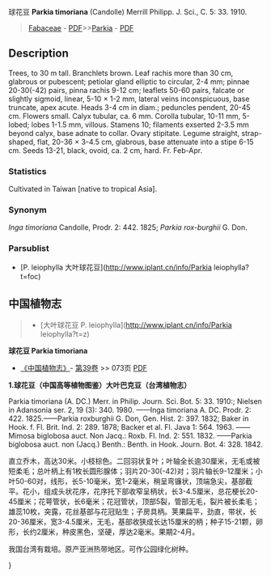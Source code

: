 球花豆 **Parkia timoriana** (Candolle) Merrill Philipp. J. Sci., C. 5: 33. 1910.

> [Fabaceae](http://www.iplant.cn/info/Fabaceae?t=foc) - [PDF](http://www.iplant.cn/foc/pdf/Fabaceae.pdf)>>[Parkia](http://www.iplant.cn/info/Parkia?t=foc) - [PDF](http://www.iplant.cn/foc/pdf/Parkia.pdf)

## Description

Trees, to 30 m tall. Branchlets brown. Leaf rachis more than 30 cm, glabrous or pubescent; petiolar gland elliptic to circular, 2-4 mm; pinnae 20-30(-42) pairs, pinna rachis 9-12 cm; leaflets 50-60 pairs, falcate or slightly sigmoid, linear, 5-10 × 1-2 mm, lateral veins inconspicuous, base truncate, apex acute. Heads 3-4 cm in diam.; peduncles pendent, 20-45 cm. Flowers small. Calyx tubular, ca. 6 mm. Corolla tubular, 10-11 mm, 5-lobed; lobes 1-1.5 mm, villous. Stamens 10; filaments exserted 2-3.5 mm beyond calyx, base adnate to collar. Ovary stipitate. Legume straight, strap-shaped, flat, 20-36 × 3-4.5 cm, glabrous, base attenuate into a stipe 6-15 cm. Seeds 13-21, black, ovoid, ca. 2 cm, hard. Fr. Feb-Apr.

### Statistics
Cultivated in Taiwan [native to tropical Asia].

### Synonym
*Inga timoriana* Candolle, Prodr. 2: 442. 1825; *Parkia rox-burghii* G. Don.

### Parsublist

* [P.  leiophylla  大叶球花豆](http://www.iplant.cn/info/Parkia leiophylla?t=foc)

## 中国植物志

> * [大叶球花豆  P.  leiophylla](http://www.iplant.cn/info/Parkia leiophylla?t=z)

**球花豆 Parkia timoriana**

* [《中国植物志》](http://www.iplant.cn/frps)- [第39卷](http://www.iplant.cn/frps/vol/39) >> 073页 [PDF](http://www.iplant.cn/frps/pdf/39/073.PDF)

**1.球花豆（中国高等植物图鉴）大叶巴克豆（台湾植物志）**

Parkia timoriana (A. DC.) Merr. in Philip. Journ. Sci. Bot. 5: 33. 1910:; Nielsen in Adansonia ser. 2, 19 (3): 340. 1980. ——Inga timoriana A. DC. Prodr. 2: 422. 1825.——Parkia roxburghii G. Don, Gen. Hist. 2: 397. 1832; Baker in Hook. f. Fl. Brit. Ind. 2: 289. 1878; Backer et al. Fl. Java 1: 564. 1963. ——Mimosa biglobosa auct. Non Jacq.: Roxb. Fl. Ind. 2: 551. 1832. ——Parkia biglobosa auct. non (Jacq.) Benth.: Benth. in Hook. Journ. Bot. 4: 328. 1842.

直立乔木，高达30米。小枝棕色。二回羽状复叶；叶轴全长逾30厘米，无毛或被短柔毛；总叶柄上有1枚长圆形腺体；羽片20-30(-42)对；羽片轴长9-12厘米；小叶50-60对，线形，长5-10毫米，宽1-2毫米，稍呈弯镰状，顶端急尖，基部截平。花小，组成头状花序，花序托下部收窄呈柄状，长3-4.5厘米，总花梗长20-45厘米；花萼管状，长6毫米；花冠管状，顶部5裂，管部无毛，裂片被长柔毛；雄蕊10枚，突露，花丝基部与花冠贴生；子房具柄。荚果扁平，劲直，带状，长20-36厘米，宽3-4.5厘米，无毛，基部收狭成长达15厘米的柄；种子15-21颗，卵形，长约2厘米，种皮黑色，坚硬，厚达2毫米。果期2-4月。

我国台湾有栽培。原产亚洲热带地区。可作公园绿化树种。

}
